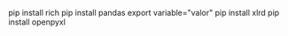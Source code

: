 pip install rich 
pip install pandas export variable="valor" 
pip install xlrd 
pip install openpyxl